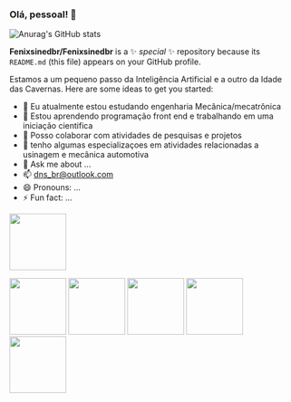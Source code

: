 ### Olá, pessoal! 👋

![Anurag's GitHub stats](https://github-readme-stats.vercel.app/api?username=anuraghazra&show_icons=true&theme=transparent)


**Fenixsinedbr/Fenixsinedbr** is a ✨ _special_ ✨ repository because its `README.md` (this file) appears on your GitHub profile.

Estamos a um pequeno passo da Inteligência Artificial e a outro da Idade das Cavernas.
Here are some ideas to get you started:


- 🔭 Eu atualmente estou estudando engenharia Mecânica/mecatrônica
- 🌱 Estou aprendendo programação front end e trabalhando em uma iniciação cientifica  
- 👯 Posso colaborar com atividades de pesquisas e projetos
- 🤔 tenho algumas especializaçoes em atividades relacionadas a usinagem e mecânica automotiva
- 💬 Ask me about ...
- 📫 dns_br@outlook.com
- 😄 Pronouns: ...
- ⚡ Fun fact: ...

<img height="100" src="https://cdn.jsdelivr.net/gh/devicons/devicon/icons/matlab/matlab-original.svg" />

<img height="100" src="https://cdn.jsdelivr.net/gh/devicons/devicon/icons/linux/linux-original.svg" />  <img height="100" src="https://cdn.jsdelivr.net/gh/devicons/devicon/icons/github/github-original-wordmark.svg" /> <img height="100" src="https://cdn.jsdelivr.net/gh/devicons/devicon/icons/git/git-original-wordmark.svg" /> 
<img height="100" src="https://cdn.jsdelivr.net/gh/devicons/devicon/icons/html5/html5-original-wordmark.svg" /> 
<img height="100" src="https://cdn.jsdelivr.net/gh/devicons/devicon/icons/java/java-original-wordmark.svg" />
          
          
          
          
          
  
 
          
          


          





